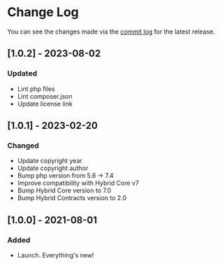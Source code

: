 # Change Log

You can see the changes made via the [commit log](https://github.com/themehybrid/hybrid-media-meta/commits/master) for the latest release.

## [1.0.2] - 2023-08-02

### Updated

- Lint php files
- Lint composer.json
- Update license link

## [1.0.1] - 2023-02-20

### Changed

- Update copyright year
- Update copyright author
- Bump php version from 5.6 -> 7.4
- Improve compatibility with Hybrid Core v7
- Bump Hybrid Core version to 7.0
- Bump Hybrid Contracts version to 2.0

## [1.0.0] - 2021-08-01

### Added

- Launch.  Everything's new!
